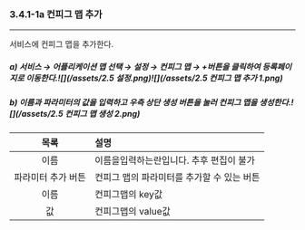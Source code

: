 ### 3.4.1-1a 컨피그 맵 추가

---

서비스에 컨피그 맵을 추가한다.

##### a\)    서비스 → 어플리케이션 맵 선택 → 설정 → 컨피그 맵 → +버튼을 클릭하여 등록페이지로 이동한다.![](/assets/2.5 설정.png)![](/assets/2.5 컨피그 맵 추가 1.png)

##### b\) 이름과 파라미터의 값을 입력하고 우측 상단 생성 버튼을 눌러 컨피그 맵을 생성한다.![](/assets/2.5 컨피그 맵 생성 2.png)

| **목록** | **설명** |
| :---: | :--- |
| 이름 | 이름을입력하는란입니다. 추후 편집이 불가 |
| 파라미터 추가 버튼 | 컨피그 맵의 파라미터를 추가할 수 있는 버튼 |
| 이름 | 컨피그맵의 key값 |
| 값 | 컨피그맵의 value값 |



